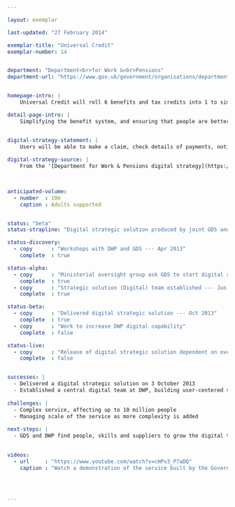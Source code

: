 ```yaml
---

layout: exemplar

last-updated: "27 February 2014"

exemplar-title: "Universal Credit"
exemplar-number: 14


department: "Department<br>for Work &<br>Pensions"
department-url: "https://www.gov.uk/government/organisations/department-for-work-pensions"


homepage-intro: |
    Universal Credit will roll 6 benefits and tax credits into 1 to simplify the system and ensure people are better off in work

detail-page-intro: |
    Simplifying the benefit system, and ensuring that people are better off in work


digital-strategy-statement: |
    Users will be able to make a claim, check details of payments, notify changes of circumstance and search for a job through a single account, making digital the primary channel for most working-age people to interact with the Department.
    
digital-strategy-source: |
    From the '[Department for Work & Pensions digital strategy](https://www.gov.uk/government/publications/dwp-digital-strategy)' – December 2012
    


anticipated-volume:
  - number  : 10m
    caption : Adults supported


status: "beta"
status-strapline: "Digital strategic solution produced by joint GDS and DWP team, now transitioned to DWP. GDS supporting the team as they build skills and capability needed to continue developing the service."

status-discovery:
  - copy      : "Workshops with DWP and GDS --- Apr 2013"
    complete  : true

status-alpha:
  - copy      : "Ministerial oversight group ask GDS to start digital solution --- May 2013"
    complete  : true
  - copy      : "Strategic solution (Digital) team established --- Jun 2013"
    complete  : true

status-beta:
  - copy      : "Delivered digital strategic solution --- Oct 2013"
    complete  : true
  - copy      : "Work to increase DWP digital capability"
    complete  : false

status-live:
  - copy      : "Release of digital strategic solution dependent on overall Universal Credit programme plan"
    complete  : false


successes: |
  - Delivered a digital strategic solution on 3 October 2013
  - Established a central digital team at DWP, building user-centered services
  
challenges: |
  - Complex service, affecting up to 10 million people
  - Managing scale of the service as more complexity is added
  
next-steps: |
  - GDS and DWP find people, skills and suppliers to grow the digital team at DWP and operate the full service
  

videos:
  - url     : "https://www.youtube.com/watch?v=cHPv3_P7aDQ"
    caption : "Watch a demonstration of the service built by the Government Digital Service and DWP, delivered in October 2013."




---
```




